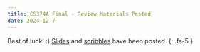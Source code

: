 ```yaml
---
title: CS374A Final - Review Materials Posted
date: 2024-12-7
---
```

Best of luck! :)
[Slides](/assets/cs374a/fa24/final/pdf/ACM_CS_374A_final_slides.pdf) and [scribbles](/assets/cs374a/fa24/final/pdf/ACM_CS_374A_final_scribs.pdf) have been posted.
{: .fs-5 }
